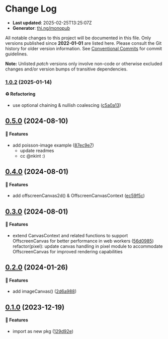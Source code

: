 # Change Log

- **Last updated**: 2025-02-25T13:25:07Z
- **Generator**: [thi.ng/monopub](https://thi.ng/monopub)

All notable changes to this project will be documented in this file.
Only versions published since **2022-01-01** are listed here.
Please consult the Git history for older version information.
See [Conventional Commits](https://conventionalcommits.org/) for commit guidelines.

**Note:** Unlisted _patch_ versions only involve non-code or otherwise excluded changes
and/or version bumps of transitive dependencies.

### [1.0.2](https://github.com/thi-ng/umbrella/tree/@thi.ng/canvas@1.0.2) (2025-01-14)

#### ♻️ Refactoring

- use optional chaining & nullish coalescing ([c5a0a13](https://github.com/thi-ng/umbrella/commit/c5a0a13))

## [0.5.0](https://github.com/thi-ng/umbrella/tree/@thi.ng/canvas@0.5.0) (2024-08-10)

#### 🚀 Features

- add poisson-image example ([87ec9e7](https://github.com/thi-ng/umbrella/commit/87ec9e7))
  - update readmes
  - cc @nkint :)

## [0.4.0](https://github.com/thi-ng/umbrella/tree/@thi.ng/canvas@0.4.0) (2024-08-01)

#### 🚀 Features

- add offscreenCanvas2d() & OffscreenCanvasContext ([ec59f5c](https://github.com/thi-ng/umbrella/commit/ec59f5c))

## [0.3.0](https://github.com/thi-ng/umbrella/tree/@thi.ng/canvas@0.3.0) (2024-08-01)

#### 🚀 Features

- extend CanvasContext and related functions to support OffscreenCanvas for better performance in web workers ([56d0985](https://github.com/thi-ng/umbrella/commit/56d0985))
  refactor(pixel): update canvas handling in pixel module to accommodate OffscreenCanvas for improved rendering capabilities

## [0.2.0](https://github.com/thi-ng/umbrella/tree/@thi.ng/canvas@0.2.0) (2024-01-26)

#### 🚀 Features

- add imageCanvas() ([2d6a988](https://github.com/thi-ng/umbrella/commit/2d6a988))

## [0.1.0](https://github.com/thi-ng/umbrella/tree/@thi.ng/canvas@0.1.0) (2023-12-19)

#### 🚀 Features

- import as new pkg ([129d92e](https://github.com/thi-ng/umbrella/commit/129d92e))
